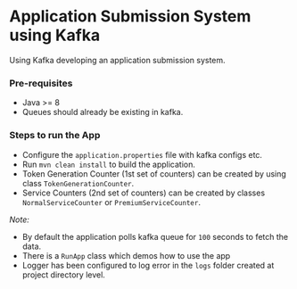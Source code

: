 # Application Submission System using Kafka
Using Kafka developing an application submission system.

### Pre-requisites
* Java >= 8
* Queues should already be existing in kafka.

### Steps to run the App
* Configure the `application.properties` file with kafka configs etc.
* Run `mvn clean install` to build the application.
* Token Generation Counter (1st set of counters) can be created by using class `TokenGenerationCounter`.
* Service Counters (2nd set of counters) can be created by classes `NormalServiceCounter` or `PremiumServiceCounter`.

_Note:_ 

* By default the application polls kafka queue for `100` seconds to fetch the data.
* There is a `RunApp` class which demos how to use the app
* Logger has been configured to log error in the `logs` folder created at project directory level.
